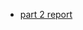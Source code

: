 

* [part 2 report](https://docs.google.com/document/d/18np_NmRLJM_dpAqw_hqz1kappEe0dgZEg0qIEyYUXtI/edit?usp=sharing)